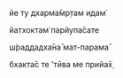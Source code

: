 йе ту дхарма̄мр̣там идам̇

йатхоктам̇ парйупа̄сате

ш́раддадха̄на̄ мат-парама̄

бхакта̄с те ’тӣва ме прийа̄х̣
